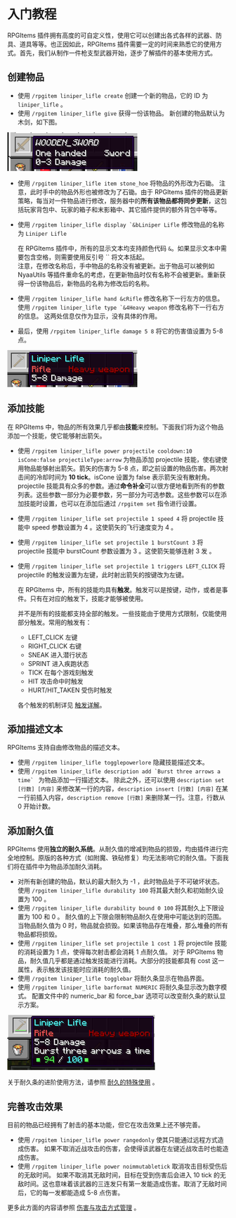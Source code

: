 # 入门教程

RPGItems 插件拥有高度的可自定义性，使用它可以创建出各式各样的武器、防具、道具等等。也正因如此，RPGItems 插件需要一定的时间来熟悉它的使用方式。首先，我们从制作一件枪支型武器开始，逐步了解插件的基本使用方式。

## 创建物品

* 使用 `/rpgitem liniper_lifle create` 创建一个新的物品，它的 ID 为 `liniper_lifle` 。
* 使用 `/rpgitem liniper_lifle give` 获得一份该物品。  新创建的物品默认为木剑，如下图。

![默认物品](../assets/images/beginning-img1.png)

* 使用 `/rpgitem liniper_lifle item stone_hoe` 将物品的外形改为石锄。  注意，此时手中的物品外形也被修改为了石锄。由于 RPGItems 插件的物品更新策略，每当对一件物品进行修改，服务器中的**所有该物品都将同步更新**，这包括玩家背包中、玩家的箱子和末影箱中、其它插件提供的额外背包中等等。 
* 使用 ```/rpgitem liniper_lifle display `&bLiniper Lifle``` 修改物品的名称为 `Liniper Lifle`

  
  在 RPGItems 插件中，所有的显示文本均支持颜色代码 `&`。如果显示文本中需要包含空格，则需要使用反引号 \`\` 将文本括起。  
  注意，在修改名称后，手中物品的名称没有被更新。出于物品可以被例如 NyaaUtils 等插件重命名的考虑，在更新物品时仅有名称不会被更新。重新获得一份该物品后，新物品的名称为修改后的名称。  

* 使用 `/rpgitem liniper_lifle hand &cRifle` 修改名称下一行左方的信息。使用 ```/rpgitem liniper_lifle type `&4Heavy weapon``` 修改名称下一行右方的信息。  这两处信息仅作为显示，没有具体的作用。 
* 最后，使用 `/rpgitem liniper_lifle damage 5 8` 将它的伤害值设置为 5-8 点。

![修改名称、描述和伤害](../assets/images/beginning-img2.png)

## 添加技能

在 RPGItems 中，物品的所有效果几乎都由**技能**来控制。下面我们将为这个物品添加一个技能，使它能够射出箭矢。

* 使用 `/rpgitem liniper_lifle power projectile cooldown:10 isCone:false projectileType:arrow` 为物品添加 projectile 技能，使右键使用物品能够射出箭矢。箭矢的伤害为 5-8 点，即之前设置的物品伤害。两次射击间的冷却时间为 **10 tick**。isCone 设置为 false 表示箭矢没有散射角。  projectile 技能具有众多的参数。通过**命令补全**可以很方便地看到所有的参数列表。这些参数一部分为必要参数，另一部分为可选参数。这些参数可以在添加技能时设置，也可以在添加后通过 `/rpgitem set` 指令进行设置。 
* 使用 `/rpgitem liniper_lifle set projectile 1 speed 4` 将 projectile 技能中 speed 参数设置为 4 。这使箭矢的飞行速度变为 4 。
* 使用 `/rpgitem liniper_lifle set projectile 1 burstCount 3` 将 projectile 技能中 burstCount 参数设置为 3 。这使箭矢能够连射 3 发 。
* 使用 `/rpgitem liniper_lifle set projectile 1 triggers LEFT_CLICK` 将 projectile 的触发设置为左键，此时射出箭矢的按键改为左键。  
  
  在 RPGItems 中，所有的技能均具有**触发**。触发可以是按键，动作，或者是事件。只有在对应的触发下，技能才能够被使用。  
  
  并不是所有的技能都支持全部的触发。一些技能由于使用方式限制，仅能使用部分触发。常用的触发有：  


  * LEFT\_CLICK 左键
  * RIGHT\_CLICK 右键
  * SNEAK 进入潜行状态
  * SPRINT 进入疾跑状态
  * TICK 在每个游戏刻触发
  * HIT 攻击命中时触发
  * HURT/HIT\_TAKEN 受伤时触发

  
  各个触发的机制详见 [触发详解](advanced.md#chu-fa-xiang-jie)。  

## 添加描述文本

RPGItems 支持自由修改物品的描述文本。

* 使用 `/rpgitem liniper_lifle togglepowerlore` 隐藏技能描述文本。
* 使用 ``/rpgitem liniper_lifle description add `Burst three arrows a time` `` 为物品添加一行描述文本。  除此之外，还可以使用 `description set [行数] [内容]` 来修改某一行的内容，`description insert [行数] [内容]` 在某一行前插入内容，`description remove [行数]` 来删除某一行。注意，行数从 0 开始计数。

## 添加耐久值

RPGItems 使用**独立的耐久系统**。从耐久值的增减到物品的损毁，均由插件进行完全地控制。原版的各种方式（如附魔、铁砧修复）均无法影响它的耐久值。下面我们将在插件中为物品添加耐久消耗。

* 对所有新创建的物品，默认的最大耐久为 -1 ，此时物品处于不可破坏状态。使用  `/rpgitem liniper_lifle durability 100` 将其最大耐久和初始耐久设置为 100 。
* 使用 `/rpgitem liniper_lifle durability bound 0 100` 将其耐久上下限设置为 100 和 0 。  耐久值的上下限会限制物品耐久在使用中可能达到的范围。当物品耐久值为 0 时，物品就会损毁。如果该物品存在堆叠，那么堆叠的所有物品都将损毁。 
* 使用 `/rpgitem liniper_lifle set projectile 1 cost 1` 将 projectile 技能的消耗设置为 1 点，使得每次射击都会消耗 1 点耐久值。  对于 RPGItems 物品，耐久值几乎都是通过触发技能进行消耗。大部分的技能都具有 cost 这一属性，表示触发该技能时应消耗的耐久值。 
* 使用 `/rpgitem liniper_lifle togglebar` 将耐久条显示在物品界面。
* 使用 `/rpgitem liniper_lifle barformat NUMERIC` 将耐久条显示改为数字模式。  配置文件中的 numeric\_bar 和 force\_bar 选项可以改变耐久条的默认显示方案。

![添加耐久后，使用过数次的物品](../assets/images/beginning-img3.png)

关于耐久条的进阶使用方法，请参照 [耐久的特殊使用](advanced.md#nai-jiu-de-te-shu-shi-yong) 。

## 完善攻击效果

目前的物品已经拥有了射击的基本功能，但它在攻击效果上还不够完善。

* 使用 `/rpgitem liniper_lifle power rangedonly` 使其只能通过远程方式造成伤害。  如果不取消近战攻击的伤害，会使得该武器在左键近战攻击时也能造成伤害。 
* 使用 `/rpgitem liniper_lifle power noimmutabletick` 取消攻击目标受伤后的无敌时间。  如果不取消其无敌时间，目标在受到伤害后会进入 10 tick 的无敌时间。这也意味着该武器的三连发只有第一发能造成伤害。取消了无敌时间后，它的每一发都能造成 5-8 点伤害。

更多此方面的内容请参照 [伤害与攻击方式管理](advanced.md#shang-hai-yu-gong-ji-fang-shi-guan-li) 。

